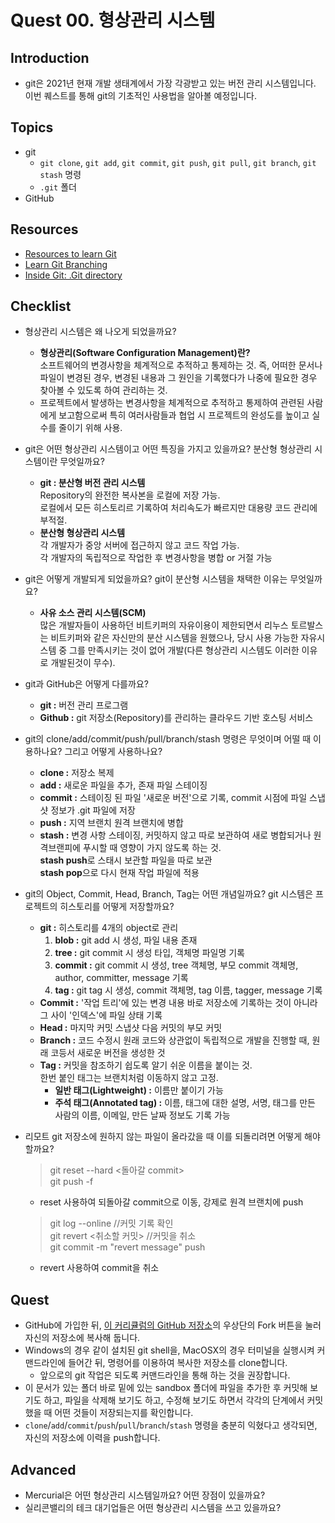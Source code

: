 # Quest 00. 형상관리 시스템

## Introduction

- git은 2021년 현재 개발 생태계에서 가장 각광받고 있는 버전 관리 시스템입니다. 이번 퀘스트를 통해 git의 기초적인 사용법을 알아볼 예정입니다.

## Topics

- git
  - `git clone`, `git add`, `git commit`, `git push`, `git pull`, `git branch`, `git stash` 명령
  - `.git` 폴더
- GitHub

## Resources

- [Resources to learn Git](https://try.github.io)
- [Learn Git Branching](https://learngitbranching.js.org/?locale=ko)
- [Inside Git: .Git directory](https://githowto.com/git_internals_git_directory)

## Checklist

- 형상관리 시스템은 왜 나오게 되었을까요?
  - **형상관리(Software Configuration Management)란?**
    <br>소프트웨어의 변경사항을 체계적으로 추적하고 통제하는 것.
    즉, 어떠한 문서나 파일이 변경된 경우, 변경된 내용과 그 원인을 기록했다가 나중에 필요한 경우 찾아볼 수 있도록 하여 관리하는 것.
  - 프로젝트에서 발생하는 변경사항을 체계적으로 추적하고 통제하여 관련된 사람에게 보고함으로써 특히 여러사람들과 협업 시 프로젝트의 완성도를 높이고 실수를 줄이기 위해 사용.
- git은 어떤 형상관리 시스템이고 어떤 특징을 가지고 있을까요? 분산형 형상관리 시스템이란 무엇일까요?
  - **git : 분산형 버전 관리 시스템**<br>Repository의 완전한 복사본을 로컬에 저장 가능.<br>로컬에서 모든 히스토리르 기록하여 처리속도가 빠르지만 대용량 코드 관리에 부적절.
  - **분산형 형상관리 시스템**<br>각 개발자가 중앙 서버에 접근하지 않고 코드 작업 가능.<br>각 개발자의 독립적으로 작업한 후 변경사항을 병합 or 거절 가능
- git은 어떻게 개발되게 되었을까요? git이 분산형 시스템을 채택한 이유는 무엇일까요?
  - **사유 소스 관리 시스템(SCM)**<br>많은 개발자들이 사용하던 비트키퍼의 자유이용이 제한되면서 리누스 토르발스는 비트키퍼와 같은 자신만의 분산 시스템을 원했으나, 당시 사용 가능한 자유시스템 중 그를 만족시키는 것이 없어 개발(다른 형상관리 시스템도 이러한 이유로 개발된것이 무수).
- git과 GitHub은 어떻게 다를까요?
  - **git :** 버전 관리 프로그램
  - **Github :** git 저장소(Repository)를 관리하는 클라우드 기반 호스팅 서비스
- git의 clone/add/commit/push/pull/branch/stash 명령은 무엇이며 어떨 때 이용하나요? 그리고 어떻게 사용하나요?
  - **clone :** 저장소 복제
  - **add :** 새로운 파일을 추가, 존재 파일 스테이징
  - **commit :** 스테이징 된 파일 '새로운 버전'으로 기록, commit 시점에 파일 스냅샷 정보가 .git 파일에 저장
  - **push :** 지역 브랜치 원격 브랜치에 병합
  - **stash :** 변경 사항 스테이징, 커밋하지 않고 따로 보관하여 새로 병합되거나 원격브랜피에 푸시할 때 영향이 가지 않도록 하는 것.<br>**stash push**로 스태시 보관할 파일을 따로 보관<br> **stash pop**으로 다시 현재 작업 파일에 적용
- git의 Object, Commit, Head, Branch, Tag는 어떤 개념일까요? git 시스템은 프로젝트의 히스토리를 어떻게 저장할까요?
  - **git :** 히스토리를 4개의 object로 관리
    1.  **blob :** git add 시 생성, 파일 내용 존재
    2.  **tree :** git commit 시 생성 타입, 객체명 파일명 기록
    3.  **commit :** git commit 시 생성, tree 객체명, 부모 commit 객체명, author, committer, message 기록
    4.  **tag :** git tag 시 생성, commit 객체명, tag 이름, tagger, message 기록
  - **Commit :** '작업 트리'에 있는 변경 내용 바로 저장소에 기록하는 것이 아니라 그 사이 '인덱스'에 파일 상태 기록
  - **Head :** 마지막 커밋 스냅샷 다음 커밋의 부모 커밋
  - **Branch :** 코드 수정시 원래 코드와 상관없이 독립적으로 개발을 진행할 때, 원래 코등서 새로운 버전을 생성한 것
  - **Tag :** 커밋을 참조하기 쉽도록 알기 쉬운 이름을 붙이는 것.<br>한번 붙인 태그는 브랜치처럼 이동하지 않고 고정.
    - **일반 태그(Lightweight) :** 이름만 붙이기 가능
    - **주석 태그(Annotated tag) :** 이름, 태그에 대한 설명, 서명, 태그를 만든 사람의 이름, 이메일, 만든 날짜 정보도 기록 가능
- 리모트 git 저장소에 원하지 않는 파일이 올라갔을 때 이를 되돌리려면 어떻게 해야 할까요?

  > git reset --hard <돌아갈 commit><br>git push -f

  - reset 사용하여 되돌아갈 commit으로 이동, 강제로 원격 브랜치에 push

  > git log --online //커밋 기록 확인<br>git revert <취소할 커밋> //커밋을 취소<br>git commit -m "revert message" push

  - revert 사용하여 commit을 취소

## Quest

- GitHub에 가입한 뒤, [이 커리큘럼의 GitHub 저장소](https://github.com/KnowRe-Dev/WebDevCurriculum)의 우상단의 Fork 버튼을 눌러 자신의 저장소에 복사해 둡니다.
- Windows의 경우 같이 설치된 git shell을, MacOSX의 경우 터미널을 실행시켜 커맨드라인에 들어간 뒤, 명령어를 이용하여 복사한 저장소를 clone합니다.
  - 앞으로의 git 작업은 되도록 커맨드라인을 통해 하는 것을 권장합니다.
- 이 문서가 있는 폴더 바로 밑에 있는 sandbox 폴더에 파일을 추가한 후 커밋해 보기도 하고, 파일을 삭제해 보기도 하고, 수정해 보기도 하면서 각각의 단계에서 커밋했을 때 어떤 것들이 저장되는지를 확인합니다.
- `clone`/`add`/`commit`/`push`/`pull`/`branch`/`stash` 명령을 충분히 익혔다고 생각되면, 자신의 저장소에 이력을 push합니다.

## Advanced

- Mercurial은 어떤 형상관리 시스템일까요? 어떤 장점이 있을까요?
- 실리콘밸리의 테크 대기업들은 어떤 형상관리 시스템을 쓰고 있을까요?
